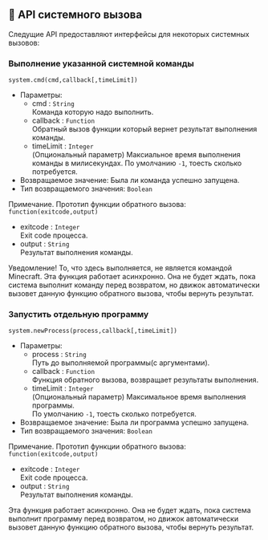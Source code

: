 ## 📡 API системного вызова 

Следущие API предоставляют интерфейсы для некоторых системных вызовов:

### Выполнение указанной системной команды

`system.cmd(cmd,callback[,timeLimit])`

- Параметры:
  - cmd : `String`  
    Команда которую надо выполнить.
  - callback : `Function`  
    Обратный вызов функции который вернет результат выполнения команды.
  - timeLimit : `Integer`  
    (Опциональный параметр) Максиальное время выполнения команды в милисекундах.
    По умолчанию `-1`, тоесть сколько потребуется.
- Возвращаемое значение: Была ли команда успешно запущена.
- Тип возвращаемого значения: `Boolean`

Примечание. Прототип функции обратного вызова: `function(exitcode,output)`  

- exitcode : `Integer`    
  Exit code процесса.
- output : `String`  
  Результат выполнения команды.

Уведомление! То, что здесь выполняется, не является командой Minecraft.
Эта функция работает асинхронно. Она не будет ждать, пока система выполнит команду перед возвратом, но движок автоматически вызовет данную функцию обратного вызова, чтобы вернуть результат.
<br>

### Запустить отдельную программу

`system.newProcess(process,callback[,timeLimit])`

- Параметры:
  - process : `String`  
    Путь до выполняемой программы(с аргументами).
  - callback : `Function`  
    Функция обратного вызова, возвращает результаты выполнения.
  - timeLimit : `Integer`  
    (Опциональный параметр) Максимальное время выполнения программы.  
    По умолчанию `-1`, тоесть сколько потребуется.
- Возвращаемое значение: Была ли программа успешно запущена.
- Тип возвращаемого значения: `Boolean`

Примечание. Прототип функции обратного вызова: `function(exitcode,output)`  

- exitcode : `Integer`    
  Exit code процесса.
- output : `String`  
  Результат выполнения команды.

Эта функция работает асинхронно. Она не будет ждать, пока система выполнит программу перед возвратом, но движок автоматически вызовет данную функцию обратного вызова, чтобы вернуть результат.

<br>
